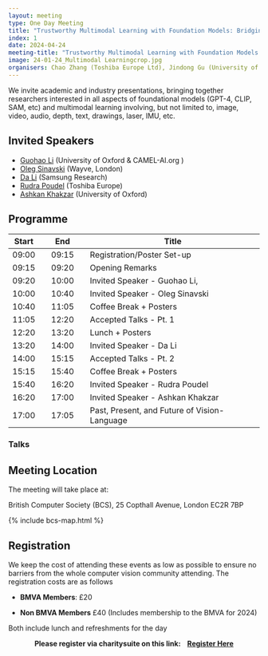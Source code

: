 ```yaml
---
layout: meeting
type: One Day Meeting
title: "Trustworthy Multimodal Learning with Foundation Models: Bridging the Gap between AI Research and Real World Applications. (24th April 2024) "
index: 1
date: 2024-04-24
meeting-title: "Trustworthy Multimodal Learning with Foundation Models: Bridging the Gap between AI Research and Real World Applications"
image: 24-01-24_Multimodal Learningcrop.jpg
organisers: Chao Zhang (Toshiba Europe Ltd), Jindong Gu (University of Oxford), Shitong Sun (Queen Mary University of London), Onay Urfalioglu, Vivo Tech GmbH 
---
```


We invite academic and industry presentations, bringing together researchers interested in all aspects of foundational models (GPT-4, CLIP, SAM, etc) and multimodal learning involving, but not limited to, image, video, audio, depth, text, drawings, laser, IMU, etc. 

## Invited Speakers

* [Guohao Li](https://ghli.org/) (University of Oxford & CAMEL-AI.org )
* [Oleg Sinavski](https://sinavski.com/) (Wayve, London)
* [Da Li](https://dali-dl.github.io/index.html) (Samsung Research)
* [Rudra Poudel](https://rudrapoudel.com/) (Toshiba Europe)
* [Ashkan Khakzar](https://ashk-on.github.io/) (University of Oxford)



## Programme

| Start 	|   	| End    	|   	| Title                                        	|
|-------	|---	|--------	|---	|----------------------------------------------	|
| 09:00 	|   	| 09:15  	|   	| Registration/Poster Set-up                   	|
| 09:15 	|   	| 09:20  	|   	| Opening Remarks                              	|
| 09:20 	|   	| 10:00  	|   	| Invited Speaker - Guohao Li,                	|
| 10:00 	|   	| 10:40  	|   	| Invited Speaker - Oleg Sinavski              	|
| 10:40 	|   	| 11:05  	|   	| Coffee Break + Posters                       	|
| 11:05 	|   	| 12:20  	|   	| Accepted Talks - Pt. 1                       	|
| 12:20 	|   	| 13:20  	|   	| Lunch + Posters                              	|
| 13:20 	|   	| 14:00  	|   	| Invited Speaker - Da Li                      	|
| 14:00 	|   	| 15:15  	|   	| Accepted Talks - Pt. 2                       	|
| 15:15 	|   	| 15:40  	|   	| Coffee Break + Posters                       	|
| 15:40 	|   	| 16:20  	|   	| Invited Speaker - Rudra Poudel             	|
| 16:20 	|   	| 17:00  	|   	| Invited Speaker - Ashkan Khakzar             	|
| 17:00 	|   	| 17:05  	|   	| Past, Present, and Future of Vision-Language 	|

### Talks


## Meeting Location

The meeting will take place at:

British Computer Society (BCS), 25 Copthall Avenue, London EC2R 7BP

{% include bcs-map.html %}

## Registration

We keep the cost of attending these events as low as possible to ensure no barriers from the whole computer vision community attending. 
The registration costs are as follows 
- **BMVA Members**:  £20

- **Non BMVA Members**   £40 (Includes membership to the BMVA for 2024)

Both include lunch and refreshments for the day


<div class="alert mt-3 alert-info" style="text-align:center;">
<span><strong>Please register via charitysuite on this link: &nbsp;&nbsp;
<a class="btn btn-warning" role="button" href="https://bmva.charitysuite.com/events/k8hipdaz">Register Here</a></strong></span>
</div>




